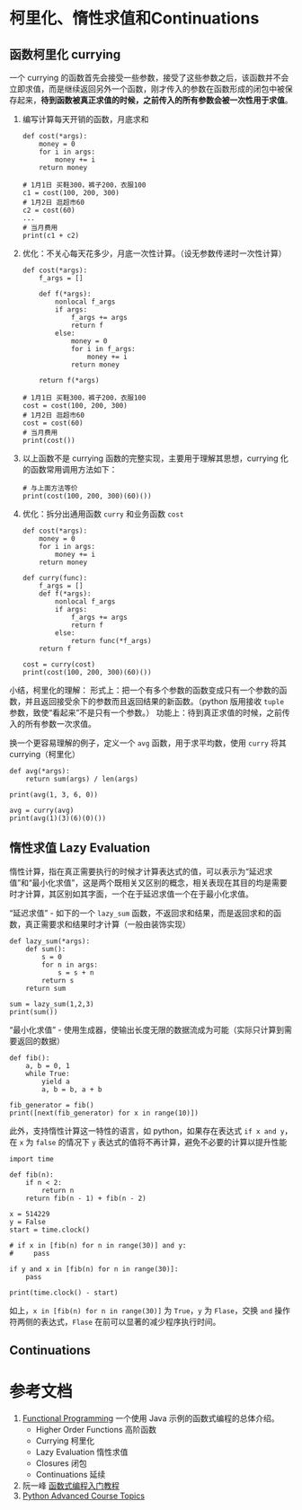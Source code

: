 # 柯里化、惰性求值和Continuations

## 函数柯里化 currying
一个 currying 的函数首先会接受一些参数，接受了这些参数之后，该函数并不会立即求值，而是继续返回另外一个函数，刚才传入的参数在函数形成的闭包中被保存起来，**待到函数被真正求值的时候，之前传入的所有参数会被一次性用于求值**。

1. 编写计算每天开销的函数，月底求和
	```
	def cost(*args):
	    money = 0
	    for i in args:
	        money += i
	    return money
	
	# 1月1日 买鞋300，裤子200，衣服100
	c1 = cost(100, 200, 300)
	# 1月2日 逛超市60
	c2 = cost(60)
	...
	# 当月费用
	print(c1 + c2)
	```

2. 优化：不关心每天花多少，月底一次性计算。（设无参数传递时一次性计算）
	```
	def cost(*args):
	    f_args = []
	
	    def f(*args):
	        nonlocal f_args
	        if args:
	            f_args += args
	            return f
	        else:
	            money = 0
	            for i in f_args:
	                money += i
	            return money
	
	    return f(*args)
	
	# 1月1日 买鞋300，裤子200，衣服100
	cost = cost(100, 200, 300)
	# 1月2日 逛超市60
	cost = cost(60)
	# 当月费用
	print(cost())
	```

3. 以上函数不是 currying 函数的完整实现，主要用于理解其思想，currying 化的函数常用调用方法如下：
	```
	# 与上面方法等价
	print(cost(100, 200, 300)(60)())
	```

4. 优化：拆分出通用函数 `curry` 和业务函数 `cost`
	```
	def cost(*args):
	    money = 0
	    for i in args:
	        money += i
	    return money
	
	def curry(func):
	    f_args = []
	    def f(*args):
	        nonlocal f_args
	        if args:
	            f_args += args
	            return f
	        else:
	            return func(*f_args)
	    return f
	
	cost = curry(cost)
	print(cost(100, 200, 300)(60)())
	```

小结，柯里化的理解：
形式上：把一个有多个参数的函数变成只有一个参数的函数，并且返回接受余下的参数而且返回结果的新函数。（python 版用接收 `tuple` 参数，致使“看起来”不是只有一个参数。）
功能上：待到真正求值的时候，之前传入的所有参数一次求值。

换一个更容易理解的例子，定义一个 `avg` 函数，用于求平均数，使用 `curry` 将其 currying（柯里化）
```
def avg(*args):
    return sum(args) / len(args)

print(avg(1, 3, 6, 0))

avg = curry(avg)
print(avg(1)(3)(6)(0)())
```

## 惰性求值 Lazy Evaluation
惰性计算，指在真正需要执行的时候才计算表达式的值，可以表示为“延迟求值”和“最小化求值”，这是两个既相关又区别的概念，相关表现在其目的均是需要时才计算，其区别如其字面，一个在于延迟求值一个在于最小化求值。

“延迟求值” - 如下的一个 `lazy_sum` 函数，不返回求和结果，而是返回求和的函数，真正需要求和结果时才计算（一般由装饰实现）
```
def lazy_sum(*args):
    def sum():
        s = 0
        for n in args:
            s = s + n
        return s
    return sum

sum = lazy_sum(1,2,3)
print(sum())
```

“最小化求值” - 使用生成器，使输出长度无限的数据流成为可能（实际只计算到需要返回的数据）
```
def fib():
    a, b = 0, 1
    while True:
        yield a
        a, b = b, a + b

fib_generator = fib()
print([next(fib_generator) for x in range(10)])
```

此外，支持惰性计算这一特性的语言，如 python，如果存在表达式 `if x and y`，在 `x` 为 `false` 的情况下 `y` 表达式的值将不再计算，避免不必要的计算以提升性能
```
import time

def fib(n):
    if n < 2:
        return n
    return fib(n - 1) + fib(n - 2)

x = 514229
y = False
start = time.clock()

# if x in [fib(n) for n in range(30)] and y:
#     pass

if y and x in [fib(n) for n in range(30)]:
    pass

print(time.clock() - start)
```
如上，`x in [fib(n) for n in range(30)]` 为 `True`，`y` 为 `Flase`，交换 `and` 操作符两侧的表达式，`Flase` 在前可以显著的减少程序执行时间。

## Continuations

# 参考文档
1. [Functional Programming](http://www.defmacro.org/2006/06/19/fp.html) 一个使用 Java 示例的函数式编程的总体介绍。
	- Higher Order Functions 高阶函数
	- Currying 柯里化
	- Lazy Evaluation 惰性求值
	- Closures 闭包
	- Continuations 延续
1. 阮一峰 [函数式编程入门教程](http://www.ruanyifeng.com/blog/2017/02/fp-tutorial.html)
2. [Python Advanced Course Topics](https://www.python-course.eu/currying_in_python.php)
